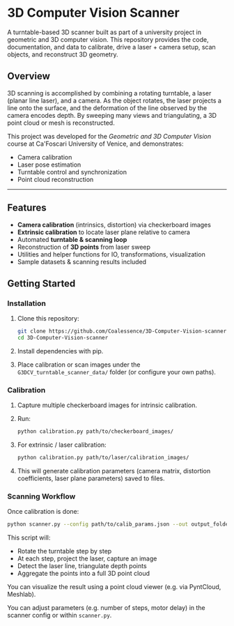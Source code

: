 # 3D Computer Vision Scanner

A turntable-based 3D scanner built as part of a university project in geometric and 3D computer vision. This repository provides the code, documentation, and data to calibrate, drive a laser + camera setup, scan objects, and reconstruct 3D geometry.

## Overview

3D scanning is accomplished by combining a rotating turntable, a laser (planar line laser), and a camera. As the object rotates, the laser projects a line onto the surface, and the deformation of the line observed by the camera encodes depth. By sweeping many views and triangulating, a 3D point cloud or mesh is reconstructed.

This project was developed for the *Geometric and 3D Computer Vision* course at Ca'Foscari University of Venice, and demonstrates:

* Camera calibration
* Laser pose estimation
* Turntable control and synchronization
* Point cloud reconstruction

---

## Features

* **Camera calibration** (intrinsics, distortion) via checkerboard images
* **Extrinsic calibration** to locate laser plane relative to camera
* Automated **turntable & scanning loop**
* Reconstruction of **3D points** from laser sweep
* Utilities and helper functions for IO, transformations, visualization
* Sample datasets & scanning results included


## Getting Started

### Installation

1. Clone this repository:

   ```bash
   git clone https://github.com/Coalessence/3D-Computer-Vision-scanner.git
   cd 3D-Computer-Vision-scanner
   ```

2. Install dependencies with pip.

3. Place calibration or scan images under the `G3DCV_turntable_scanner_data/` folder (or configure your own paths).

### Calibration

1. Capture multiple checkerboard images for intrinsic calibration.

2. Run:

   ```bash
   python calibration.py path/to/checkerboard_images/
   ```

3. For extrinsic / laser calibration:

   ```bash
   python calibration.py path/to/laser/calibration_images/
   ```

4. This will generate calibration parameters (camera matrix, distortion coefficients, laser plane parameters) saved to files.

### Scanning Workflow

Once calibration is done:

```bash
python scanner.py --config path/to/calib_params.json --out output_folder
```

This script will:

* Rotate the turntable step by step
* At each step, project the laser, capture an image
* Detect the laser line, triangulate depth points
* Aggregate the points into a full 3D point cloud

You can visualize the result using a point cloud viewer (e.g. via PyntCloud, Meshlab).

You can adjust parameters (e.g. number of steps, motor delay) in the scanner config or within `scanner.py`.


